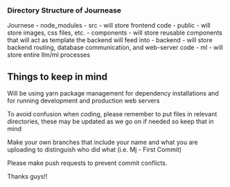 ### Directory Structure of Journease

Journese
	- node_modules
	- src
		- will store frontend code
		- public
			- will store images, css files, etc.
		- components
			- will store reusable components that will act as template the backend will feed into
	- backend
		- will store backend routing, database communication, and web-server code
	- ml
		- will store entire llm/ml processes

## Things to keep in mind
Will be using yarn package management for dependency installations and for running development and production web servers

To avoid confusion when coding, please remember to put files in relevant directories, these may be updated as we go on if needed so keep that in mind

Make your own branches that include your name and what you are uploading to distinguish who did what (i.e. Mj - First Commit)

Please make push requests to prevent commit conflicts.

Thanks guys!!
